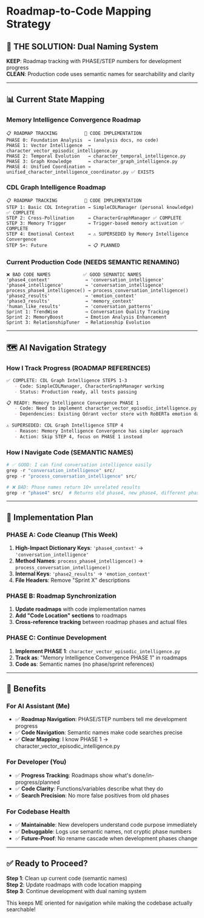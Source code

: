 # Roadmap-to-Code Mapping Strategy

## 🎯 **THE SOLUTION: Dual Naming System**

**KEEP**: Roadmap tracking with PHASE/STEP numbers for development progress  
**CLEAN**: Production code uses semantic names for searchability and clarity

---

## 📊 **Current State Mapping**

### **Memory Intelligence Convergence Roadmap**
```
📋 ROADMAP TRACKING          🔧 CODE IMPLEMENTATION
PHASE 0: Foundation Analysis  → (analysis docs, no code)
PHASE 1: Vector Intelligence  → character_vector_episodic_intelligence.py
PHASE 2: Temporal Evolution   → character_temporal_intelligence.py  
PHASE 3: Graph Knowledge      → character_graph_intelligence.py
PHASE 4: Unified Coordination → unified_character_intelligence_coordinator.py ✅ EXISTS
```

### **CDL Graph Intelligence Roadmap**
```
📋 ROADMAP TRACKING          🔧 CODE IMPLEMENTATION  
STEP 1: Basic CDL Integration → SimpleCDLManager (personal knowledge) ✅ COMPLETE
STEP 2: Cross-Pollination     → CharacterGraphManager ✅ COMPLETE
STEP 3: Memory Trigger        → Trigger-based memory activation ✅ COMPLETE
STEP 4: Emotional Context     → ⚠️ SUPERSEDED by Memory Intelligence Convergence
STEP 5+: Future               → 📋 PLANNED
```

### **Current Production Code** (NEEDS SEMANTIC RENAMING)
```
❌ BAD CODE NAMES            ✅ GOOD SEMANTIC NAMES
'phase4_context'             → 'conversation_intelligence'
'phase4_intelligence'        → 'conversation_intelligence'  
process_phase4_intelligence() → process_conversation_intelligence()
'phase2_results'             → 'emotion_context'
'phase3_results'             → 'memory_context'
'human_like_results'         → 'conversation_patterns'
Sprint 1: TrendWise          → Conversation Quality Tracking
Sprint 2: MemoryBoost        → Emotion Analysis Enhancement
Sprint 3: RelationshipTuner  → Relationship Evolution
```

---

## 🗺️ **AI Navigation Strategy**

### **How I Track Progress** (ROADMAP REFERENCES)
```markdown
✅ COMPLETE: CDL Graph Intelligence STEPS 1-3 
   - Code: SimpleCDLManager, CharacterGraphManager working
   - Status: Production ready, all tests passing

📋 READY: Memory Intelligence Convergence PHASE 1
   - Code: Need to implement character_vector_episodic_intelligence.py
   - Dependencies: Existing Qdrant vector store with RoBERTa emotion data
   
⚠️ SUPERSEDED: CDL Graph Intelligence STEP 4
   - Reason: Memory Intelligence Convergence has simpler approach
   - Action: Skip STEP 4, focus on PHASE 1 instead
```

### **How I Navigate Code** (SEMANTIC NAMES)
```python
# ✅ GOOD: I can find conversation intelligence easily
grep -r "conversation_intelligence" src/
grep -r "process_conversation_intelligence" src/

# ❌ BAD: Phase names return 10+ unrelated results  
grep -r "phase4" src/  # Returns old phase4, new phase4, different phase4s
```

---

## 🚀 **Implementation Plan**

### **PHASE A: Code Cleanup (This Week)**
1. **High-Impact Dictionary Keys**: `'phase4_context'` → `'conversation_intelligence'`
2. **Method Names**: `process_phase4_intelligence()` → `process_conversation_intelligence()`  
3. **Internal Keys**: `'phase2_results'` → `'emotion_context'`
4. **File Headers**: Remove "Sprint X" descriptions

### **PHASE B: Roadmap Synchronization** 
1. **Update roadmaps** with code implementation names
2. **Add "Code Location" sections** to roadmaps
3. **Cross-reference tracking** between roadmap phases and actual files

### **PHASE C: Continue Development**
1. **Implement PHASE 1**: `character_vector_episodic_intelligence.py`
2. **Track as**: "Memory Intelligence Convergence PHASE 1" in roadmaps
3. **Code as**: Semantic names (no phase/sprint references)

---

## 🎯 **Benefits**

### **For AI Assistant (Me)**
- ✅ **Roadmap Navigation**: PHASE/STEP numbers tell me development progress
- ✅ **Code Navigation**: Semantic names make code searches precise  
- ✅ **Clear Mapping**: I know PHASE 1 → character_vector_episodic_intelligence.py

### **For Developer (You)**
- ✅ **Progress Tracking**: Roadmaps show what's done/in-progress/planned
- ✅ **Code Clarity**: Functions/variables describe what they do
- ✅ **Search Precision**: No more false positives from old phases

### **For Codebase Health** 
- ✅ **Maintainable**: New developers understand code purpose immediately
- ✅ **Debuggable**: Logs use semantic names, not cryptic phase numbers
- ✅ **Future-Proof**: No rename cascade when development phases change

---

## ✅ **Ready to Proceed?**

**Step 1**: Clean up current code (semantic names)  
**Step 2**: Update roadmaps with code location mapping  
**Step 3**: Continue development with dual naming system

This keeps ME oriented for navigation while making the codebase actually searchable!